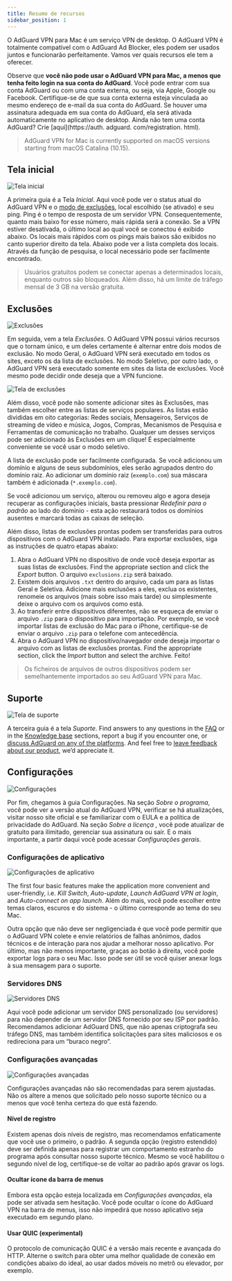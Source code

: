 ```yaml
---
title: Resumo de recursos
sidebar_position: 1
---
```


O AdGuard VPN para Mac é um serviço VPN de desktop. O AdGuard VPN é totalmente compatível com o AdGuard Ad Blocker, eles podem ser usados juntos e funcionarão perfeitamente. Vamos ver quais recursos ele tem a oferecer.

Observe que **você não pode usar o AdGuard VPN para Mac, a menos que tenha feito login na sua conta do AdGuard**. Você pode entrar com sua conta AdGuard ou com uma conta externa, ou seja, via Apple, Google ou Facebook. Certifique-se de que sua conta externa esteja vinculada ao mesmo endereço de e-mail da sua conta do AdGuard. Se houver uma assinatura adequada em sua conta do AdGuard, ela será ativada automaticamente no aplicativo de desktop. Ainda não tem uma conta AdGuard? Crie [aqui](https://auth. adguard. com/registration. html).

> AdGuard VPN for Mac is currently supported on macOS versions starting from macOS Catalina (10.15).

## Tela inicial

![Tela inicial](https://cdn.adguardvpn.com/content/kb/vpn/mac/main_en.png)

A primeira guia é a Tela *Inicial*. Aqui você pode ver o status atual do AdGuard VPN e o [modo de exclusões](#exclusions), local escolhido (se ativado) e seu ping. Ping é o tempo de resposta de um servidor VPN. Consequentemente, quanto mais baixo for esse número, mais rápida será a conexão. Se a VPN estiver desativada, o último local ao qual você se conectou é exibido abaixo. Os locais mais rápidos com os pings mais baixos são exibidos no canto superior direito da tela. Abaixo pode ver a lista completa dos locais. Através da função de pesquisa, o local necessário pode ser facilmente encontrado.

> Usuários gratuitos podem se conectar apenas a determinados locais, enquanto outros são bloqueados. Além disso, há um limite de tráfego mensal de 3 GB na versão gratuita.

## Exclusões

![Exclusões](https://cdn.adguardvpn.com/content/kb/vpn/mac/exclusions_en.png)

Em seguida, vem a tela *Exclusões*. O AdGuard VPN possui vários recursos que o tornam único, e um deles certamente é alternar entre dois modos de exclusão. No modo Geral, o AdGuard VPN será executado em todos os sites, exceto os da lista de exclusões. No modo Seletivo, por outro lado, o AdGuard VPN será executado somente em sites da lista de exclusões. Você mesmo pode decidir onde deseja que a VPN funcione.

![Tela de exclusões](https://cdn.adguardvpn.com/content/kb/vpn/mac/services_en.png)

Além disso, você pode não somente adicionar sites às Exclusões, mas também escolher entre as listas de serviços populares. As listas estão divididas em oito categorias: Redes sociais, Mensageiros, Serviços de streaming de vídeo e música, Jogos, Compras, Mecanismos de Pesquisa e Ferramentas de comunicação no trabalho. Qualquer um desses serviços pode ser adicionado às Exclusões em um clique! É especialmente conveniente se você usar o modo seletivo.

A lista de exclusão pode ser facilmente configurada. Se você adicionou um domínio e alguns de seus subdomínios, eles serão agrupados dentro do domínio raiz. Ao adicionar um domínio raiz (`exemplo.com`) sua máscara também é adicionada (`*.exemplo.com`).

Se você adicionou um serviço, alterou ou removeu algo e agora deseja recuperar as configurações iniciais, basta pressionar *Redefinir para o padrão* ao lado do domínio - esta ação restaurará todos os domínios ausentes e marcará todas as caixas de seleção.

Além disso, listas de exclusões prontas podem ser transferidas para outros dispositivos com o AdGuard VPN instalado. Para exportar exclusões, siga as instruções de quatro etapas abaixo:

1. Abra o AdGuard VPN no dispositivo de onde você deseja exportar as suas listas de exclusões. Find the appropriate section and click the *Export* button. O arquivo `exclusions.zip` será baixado.
2. Existem dois arquivos `.txt` dentro do arquivo, cada um para as listas Geral e Seletiva. Adicione mais exclusões a eles, exclua os existentes, renomeie os arquivos (mais sobre isso mais tarde) ou simplesmente deixe o arquivo com os arquivos como está.
3. Ao transferir entre dispositivos diferentes, não se esqueça de enviar o arquivo `.zip` para o dispositivo para importação. Por exemplo, se você importar listas de exclusão do Mac para o iPhone, certifique-se de enviar o arquivo `.zip` para o telefone com antecedência.
4. Abra o AdGuard VPN no dispositivo/navegador onde deseja importar o arquivo com as listas de exclusões prontas. Find the appropriate section, click the *Import* button and select the archive. Feito!

> Os ficheiros de arquivos de outros dispositivos podem ser semelhantemente importados ao seu AdGuard VPN para Mac.

## Suporte

![Tela de suporte](https://cdn.adguardvpn.com/content/kb/vpn/mac/support_en.png)

A terceira guia é a tela *Suporte*. Find answers to any questions in the [FAQ](https://adguard-vpn.com/welcome.html#faq) or in the [Knowledge base](/intro.md) sections, report a bug if you encounter one, or [discuss AdGuard on any of the platforms](https://adguard.com/discuss.html). And feel free to [leave feedback about our product](https://surveys.adguard.com/vpn_mac/form.html), we’d appreciate it.

## Configurações

![Configurações](https://cdn.adguardvpn.com/content/kb/vpn/mac/settings_en.png)

Por fim, chegamos à guia Configurações. Na seção *Sobre o programa*, você pode ver a versão atual do AdGuard VPN, verificar se há atualizações, visitar nosso site oficial e se familiarizar com o EULA e a política de privacidade do AdGuard. Na seção *Sobre a licença* , você pode atualizar de gratuito para ilimitado, gerenciar sua assinatura ou sair. E o mais importante, a partir daqui você pode acessar *Configurações gerais*.

### Configurações de aplicativo

![Configurações de aplicativo](https://cdn.adguardvpn.com/content/kb/vpn/mac/general-settings_en.png)

The first four basic features make the application more convenient and user-friendly, i.e. *Kill Switch*, *Auto-update*, *Launch AdGuard VPN at login*, and *Auto-connect on app launch*. Além do mais, você pode escolher entre temas claros, escuros e do sistema - o último corresponde ao tema do seu Mac.

Outra opção que não deve ser negligenciada é que você pode permitir que o AdGuard VPN colete e envie relatórios de falhas anônimos, dados técnicos e de interação para nos ajudar a melhorar nosso aplicativo. Por último, mas não menos importante, graças ao botão à direita, você pode exportar logs para o seu Mac. Isso pode ser útil se você quiser anexar logs à sua mensagem para o suporte.

### Servidores DNS

![Servidores DNS](https://cdn.adguardvpn.com/content/kb/vpn/mac/dns_en.png)

Aqui você pode adicionar um servidor DNS personalizado (ou servidores) para não depender de um servidor DNS fornecido por seu ISP por padrão. Recomendamos adicionar AdGuard DNS, que não apenas criptografa seu tráfego DNS, mas também identifica solicitações para sites maliciosos e os redireciona para um “buraco negro”.

### Configurações avançadas

![Configurações avançadas](https://cdn.adguardvpn.com/content/kb/vpn/mac/advanced-settings_en.png)

Configurações avançadas não são recomendadas para serem ajustadas. Não os altere a menos que solicitado pelo nosso suporte técnico ou a menos que você tenha certeza do que está fazendo.

#### Nível de registro
Existem apenas dois níveis de registro, mas recomendamos enfaticamente que você use o primeiro, o padrão. A segunda opção (registro estendido) deve ser definida apenas para registrar um comportamento estranho do programa após consultar nosso suporte técnico. Mesmo se você habilitou o segundo nível de log, certifique-se de voltar ao padrão após gravar os logs.

#### Ocultar ícone da barra de menus
Embora esta opção esteja localizada em *Configurações avançadas*, ela pode ser ativada sem hesitação. Você pode ocultar o ícone do AdGuard VPN na barra de menus, isso não impedirá que nosso aplicativo seja executado em segundo plano.

#### Usar QUIC (experimental)

O protocolo de comunicação QUIC é a versão mais recente e avançada do HTTP. Alterne o switch para obter uma melhor qualidade de conexão em condições abaixo do ideal, ao usar dados móveis no metrô ou elevador, por exemplo.
